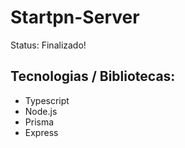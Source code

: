 <h1> 
 Startpn-Server
</h1

<p> Status: Finalizado!</p>

<h2> Tecnologias / Bibliotecas: </h2>

+ Typescript
+ Node.js
+ Prisma
+ Express
